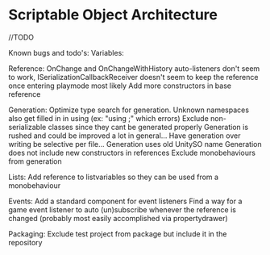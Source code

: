# Scriptable Object Architecture
 
//TODO

Known bugs and todo's:
Variables:

Reference:
OnChange and OnChangeWithHistory auto-listeners don't seem to work, 
ISerializationCallbackReceiver doesn't seem to keep the reference once entering playmode most likely
Add more constructors in base reference

Generation:
Optimize type search for generation.
Unknown namespaces also get filled in in using (ex: "using ;" which errors)
Exclude non-serializable classes since they cant be generated properly
Generation is rushed and could be improved a lot in general...
Have generation over writing be selective per file...
Generation uses old UnitySO name
Generation does not include new constructors in references
Exclude monobehaviours from generation

Lists:
Add reference to listvariables so they can be used from a monobehaviour

Events:
Add a standard component for event listeners
Find a way for a game event listener to auto (un)subscribe whenever the reference is changed (probably most easily accomplished via propertydrawer)

Packaging:
Exclude test project from package but include it in the repository